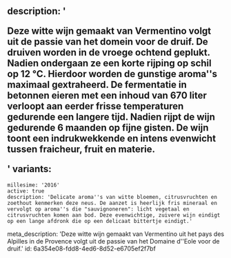 description: '<p>Deze witte wijn gemaakt van Vermentino volgt uit de passie van het domein voor de druif. De druiven worden in de vroege ochtend geplukt. Nadien ondergaan ze een korte rijping op schil op 12 °C. Hierdoor worden de gunstige aroma''s maximaal gextraheerd. De fermentatie in betonnen eieren met een inhoud van 670 liter verloopt aan eerder frisse temperaturen gedurende een langere tijd. Nadien rijpt de wijn gedurende 6 maanden op fijne gisten. De wijn toont een indrukwekkende en intens evenwicht tussen fraicheur, fruit en materie.</p>'
variants:
  -
    millesime: '2016'
    active: true
    description: 'Delicate aroma''s van witte bloemen, citrusvruchten en zoethout kenmerken deze neus. De aanzet is heerlijk fris mineraal en vervolgt op aroma''s die "sauvignoneren": licht vegetaal en citrusvruchten komen aan bod. Deze evenwichtige, zuivere wijn eindigt op een lange afdronk die op een delicaat bittertje eindigt.'
meta_description: 'Deze witte wijn gemaakt van Vermentino uit het pays des Alpilles in de Provence volgt uit de passie van het Domaine d''Eole voor de druif.'
id: 6a354e08-fdd8-4ed6-8d52-e6705ef2f7bf
